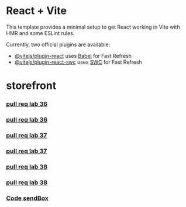 # React + Vite

This template provides a minimal setup to get React working in Vite with HMR and some ESLint rules.

Currently, two official plugins are available:

- [@vitejs/plugin-react](https://github.com/vitejs/vite-plugin-react/blob/main/packages/plugin-react/README.md) uses [Babel](https://babeljs.io/) for Fast Refresh
- [@vitejs/plugin-react-swc](https://github.com/vitejs/vite-plugin-react-swc) uses [SWC](https://swc.rs/) for Fast Refresh
# storefront


### [pull req lab 36](https://github.com/Mohammad-Aljamal/storefront/pull/1)
### [pull req lab 36](https://github.com/Mohammad-Aljamal/storefront/pull/3)

### [pull req lab 37](https://github.com/Mohammad-Aljamal/storefront/pull/5)
### [pull req lab 37](https://github.com/Mohammad-Aljamal/storefront/pull/7)

### [pull req lab 38](https://github.com/Mohammad-Aljamal/storefront/pull/8)
### [pull req lab 38](https://github.com/Mohammad-Aljamal/storefront/pull/9)

### [Code sendBox](https://gg2z9c-5173.csb.app/)